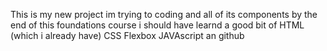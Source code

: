 This is my new project 
im trying to coding and all of its components
by the end of this foundations course i should have learnd a good bit of HTML (which i already have) CSS Flexbox JAVAscript an github
